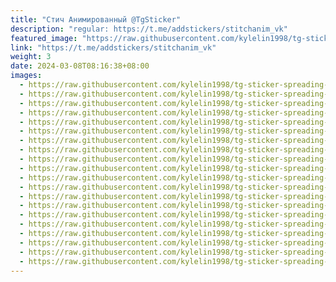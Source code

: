 ```yaml
---
title: "Стич Анимированный @TgSticker"
description: "regular: https://t.me/addstickers/stitchanim_vk"
featured_image: "https://raw.githubusercontent.com/kylelin1998/tg-sticker-spreading-worldwide-images/main/img/47f23841-996b-4be6-94bf-c1855c1383cc.jpg"
link: "https://t.me/addstickers/stitchanim_vk"
weight: 3
date: 2024-03-08T08:16:38+08:00
images:
  - https://raw.githubusercontent.com/kylelin1998/tg-sticker-spreading-worldwide-images/main/img/47f23841-996b-4be6-94bf-c1855c1383cc.jpg
  - https://raw.githubusercontent.com/kylelin1998/tg-sticker-spreading-worldwide-images/main/img/6beef705-db83-4617-98b2-df6503a4a464.jpg
  - https://raw.githubusercontent.com/kylelin1998/tg-sticker-spreading-worldwide-images/main/img/6a696466-f8ae-4b67-bd34-f6d110015796.jpg
  - https://raw.githubusercontent.com/kylelin1998/tg-sticker-spreading-worldwide-images/main/img/f9be84c8-b36b-4bb8-a529-8c50d18caed0.jpg
  - https://raw.githubusercontent.com/kylelin1998/tg-sticker-spreading-worldwide-images/main/img/a47eada7-4f76-4f27-b5c2-891c4068a16b.jpg
  - https://raw.githubusercontent.com/kylelin1998/tg-sticker-spreading-worldwide-images/main/img/62357eed-3db6-4a79-8597-52dbee400219.jpg
  - https://raw.githubusercontent.com/kylelin1998/tg-sticker-spreading-worldwide-images/main/img/94983ee6-e85f-4def-bd4a-5db22d51d1f2.jpg
  - https://raw.githubusercontent.com/kylelin1998/tg-sticker-spreading-worldwide-images/main/img/c2a79881-5e72-4cd4-8943-022266d005a8.jpg
  - https://raw.githubusercontent.com/kylelin1998/tg-sticker-spreading-worldwide-images/main/img/b8431c5f-125d-42dd-b34f-06370d32bc20.jpg
  - https://raw.githubusercontent.com/kylelin1998/tg-sticker-spreading-worldwide-images/main/img/454845fd-ce3a-4fd0-805f-28a0db9ceaa9.jpg
  - https://raw.githubusercontent.com/kylelin1998/tg-sticker-spreading-worldwide-images/main/img/4d3389cb-96cb-4ea8-bbc0-bbb96e80aa34.jpg
  - https://raw.githubusercontent.com/kylelin1998/tg-sticker-spreading-worldwide-images/main/img/ab7c254d-221d-4c4b-9244-e7ee6e28f0c1.jpg
  - https://raw.githubusercontent.com/kylelin1998/tg-sticker-spreading-worldwide-images/main/img/0a08afc2-d5b4-4dc2-972d-3864796b0f86.jpg
  - https://raw.githubusercontent.com/kylelin1998/tg-sticker-spreading-worldwide-images/main/img/f32dfed6-2b43-43bf-bf81-b368cc499eb9.jpg
  - https://raw.githubusercontent.com/kylelin1998/tg-sticker-spreading-worldwide-images/main/img/7357632d-32fd-4c45-9cb2-2595cdafc001.jpg
  - https://raw.githubusercontent.com/kylelin1998/tg-sticker-spreading-worldwide-images/main/img/8168c782-d7fa-4737-910e-ab2e82913761.jpg
  - https://raw.githubusercontent.com/kylelin1998/tg-sticker-spreading-worldwide-images/main/img/693f2467-cd47-4e72-979b-82eeda18afd4.jpg
  - https://raw.githubusercontent.com/kylelin1998/tg-sticker-spreading-worldwide-images/main/img/854e86ff-47ed-44ef-bf4d-d86d1c4d9e1b.jpg
  - https://raw.githubusercontent.com/kylelin1998/tg-sticker-spreading-worldwide-images/main/img/88925e2b-4873-42d6-9e2a-12df5f2b5d50.jpg
  - https://raw.githubusercontent.com/kylelin1998/tg-sticker-spreading-worldwide-images/main/img/8faf31f3-35e6-42f5-a3d6-0eac33e4b530.jpg
---
```

